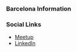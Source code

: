 ### Barcelona Information

### Social Links
* [Meetup](https://www.meetup.com/owasp-barcelona-2/)
* [LinkedIn](https://www.linkedin.com/company/owasp-barcelona-2/)
